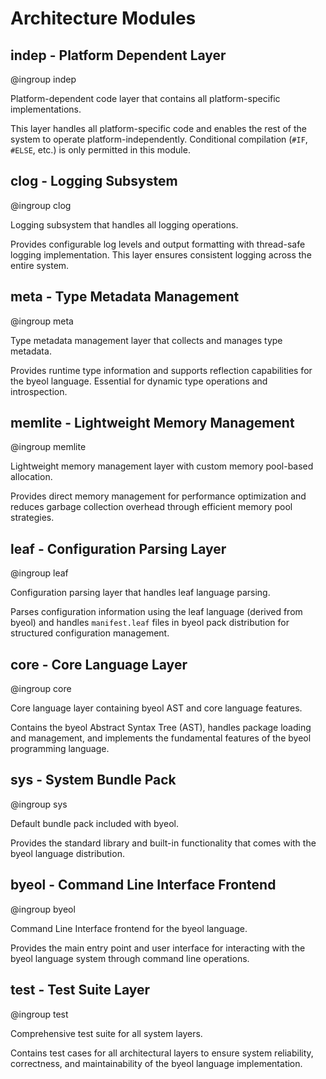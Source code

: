 # Architecture Modules

## indep - Platform Dependent Layer
@ingroup indep

Platform-dependent code layer that contains all platform-specific implementations.

This layer handles all platform-specific code and enables the rest of the system to operate 
platform-independently. Conditional compilation (`#IF`, `#ELSE`, etc.) is only permitted in this module.

## clog - Logging Subsystem
@ingroup clog

Logging subsystem that handles all logging operations.

Provides configurable log levels and output formatting with thread-safe logging implementation.
This layer ensures consistent logging across the entire system.

## meta - Type Metadata Management
@ingroup meta

Type metadata management layer that collects and manages type metadata.

Provides runtime type information and supports reflection capabilities for the byeol language.
Essential for dynamic type operations and introspection.

## memlite - Lightweight Memory Management
@ingroup memlite

Lightweight memory management layer with custom memory pool-based allocation.

Provides direct memory management for performance optimization and reduces garbage collection 
overhead through efficient memory pool strategies.

## leaf - Configuration Parsing Layer
@ingroup leaf

Configuration parsing layer that handles leaf language parsing.

Parses configuration information using the leaf language (derived from byeol) and handles 
`manifest.leaf` files in byeol pack distribution for structured configuration management.

## core - Core Language Layer
@ingroup core

Core language layer containing byeol AST and core language features.

Contains the byeol Abstract Syntax Tree (AST), handles package loading and management, 
and implements the fundamental features of the byeol programming language.

## sys - System Bundle Pack
@ingroup sys

Default bundle pack included with byeol.

Provides the standard library and built-in functionality that comes with the byeol 
language distribution.

## byeol - Command Line Interface Frontend
@ingroup byeol

Command Line Interface frontend for the byeol language.

Provides the main entry point and user interface for interacting with the byeol 
language system through command line operations.

## test - Test Suite Layer
@ingroup test

Comprehensive test suite for all system layers.

Contains test cases for all architectural layers to ensure system reliability, 
correctness, and maintainability of the byeol language implementation.
